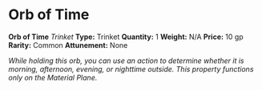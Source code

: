 # Orb of Time

**Orb of Time**
_Trinket_
**Type:** Trinket
**Quantity:** 1
**Weight:** N/A
**Price:** 10 gp
**Rarity:** Common
**Attunement:** None

*While holding this orb, you can use an action to determine whether it is morning, afternoon, evening, or nighttime outside. This property functions only on the Mater<span class="No-Break">ial Plane.</span>*